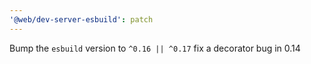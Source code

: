 ```yaml
---
'@web/dev-server-esbuild': patch
---
```


Bump the `esbuild` version to `^0.16 || ^0.17` fix a decorator bug in 0.14
